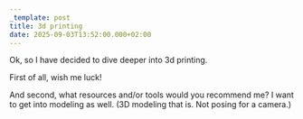 ```yaml
---
_template: post
title: 3d printing
date: 2025-09-03T13:52:00.000+02:00
---
```

Ok, so I have decided to dive deeper into 3d printing.

First of all, wish me luck! 

And second, what resources and/or tools would you recommend me? 
I want to get into modeling as well. (3D modeling that is. Not posing for a camera.)
